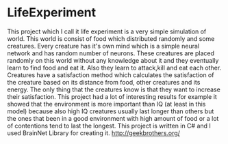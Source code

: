 # LifeExperiment
This project which I call it life experiment is a very simple simulation of world. This world is consist of food which distributed randomly and some creatures. Every creature has it's own mind which is a simple neural network and has random number of neurons.
These creatures are placed randomly on this world without any knowledge about it and they eventually learn to find food and eat it.
Also they learn to attack,kill and eat each other.
Creatures have a satisfaction method which calculates the satisfaction of the creature based on its distance from food, other creatures and its energy.
The only thing that the creatures know is that they want to increase their satisfaction.
This project had a lot of interesting results for example it showed that the environment is more important than IQ (at least in this model) because also high IQ creatures usually last longer than others but the ones that been in a good environment with high amount of food or a lot of contentions tend to last the longest.
This project is written in C# and I used BrainNet Library for creating it.
<a href="http://geekbrothers.org/">http://geekbrothers.org/</a>
